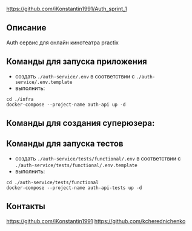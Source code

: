 https://github.com/iKonstantin1991/Auth_sprint_1

## Описание
Auth сервис для онлайн кинотеатра practix 

## Команды для запуска приложения

- создать `./auth-service/.env` в соответствии с `./auth-service/.env.template`
- выполнить:

```
cd ./infra
docker-compose --project-name auth-api up -d
```

## Команды для создания суперюзера:




## Команды для запуска тестов

- создать `./auth-service/tests/functional/.env` в соответствии с `./auth-service/tests/functional/.env.template`
- выполнить:

```
cd ./auth-service/tests/functional
docker-compose --project-name auth-api-tests up -d
```

## Контакты
https://github.com/iKonstantin1991
https://github.com/kcherednichenko
